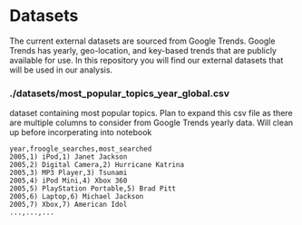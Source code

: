 # Datasets

The current external datasets are sourced from Google Trends. Google Trends has yearly, geo-location, and key-based trends that are publicly available for use. In this repository you will find our external datasets that will be used in our analysis.

### ./datasets/most_popular_topics_year_global.csv 

dataset containing most popular topics. Plan to expand this csv file as there are multiple columns to consider from Google Trends yearly data. Will clean up before incorperating into notebook

```
year,froogle_searches,most_searched
2005,1) iPod,1) Janet Jackson
2005,2) Digital Camera,2) Hurricane Katrina
2005,3) MP3 Player,3) Tsunami
2005,4) iPod Mini,4) Xbox 360
2005,5) PlayStation Portable,5) Brad Pitt
2005,6) Laptop,6) Michael Jackson
2005,7) Xbox,7) American Idol
...,...,...
```